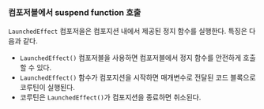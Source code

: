 ### 컴포저블에서 suspend function 호출

`LaunchedEffect` 컴포저을은 컴포지션 내에서 제공된 정지 함수를 실행한다. 특징은 다음과 같다.

- `LaunchedEffect()` 컴포저블을 사용하면 컴포저블에서 정지 함수를 안전하게 호출할 수 있다.
- `LaunchedEffect()` 함수가 컴포지션을 시작하면 매개변수로 전달된 코드 블록으로 코루틴이 실행된다.
- 코루틴은 `LaunchedEffect()`가 컴포지션을 종료하면 취소된다. 
